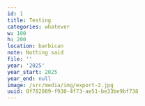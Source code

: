 ```yaml
---
id: 1
title: Testing
categories: whatever
w: 100
h: 200
location: barbican
note: Nothing said
file: ''
year: '2025'
year_start: 2025
year_end: null
image: /src/media/img/export-2.jpg
uuid: 0f782089-f930-4f73-ae51-be33be9bf738
---
```


